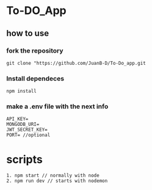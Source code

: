 # To-DO_App

## how to use

### fork the repository
```
git clone "https://github.com/JuanB-D/To-Do_app.git
```
### Install dependeces 
```
npm install
```
### make a .env file with the next info
```
API_KEY=
MONGODB_URI=
JWT_SECRET_KEY=
PORT= //optional
```
# scripts
```
1. npm start // normally with node
2. npm run dev // starts with nodemon
```
